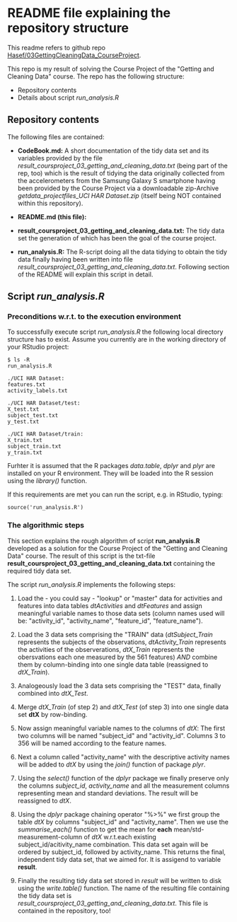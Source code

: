 # README file explaining the repository structure

This readme refers to github repo [Hasef/03GettingCleaningData\_CourseProject][1]. 

This repo is my result of solving the Course Project of the "Getting and Cleaning Data" course.
The repo has the following structure:

* Repository contents
* Details about script *run\_analysis.R*

## Repository contents
The following files are contained:

* **CodeBook.md:**
A short documentation of the tidy data set and its variables provided by the file *result\_coursproject\_03\_getting\_and\_cleaning\_data.txt* (being part of the rep, too) 
which is the result of tidying the data originally collected from the accelerometers from the Samsung Galaxy S smartphone
having been provided by the Course Project via a downloadable zip-Archive *getdata\_projectfiles\_UCI HAR Dataset.zip* (itself being NOT contained within this repository).

* **README.md (this file):**

* **result\_coursproject\_03\_getting\_and\_cleaning\_data.txt:**
The tidy data set the generation of which has been the goal of the course project.

* **run\_analysis.R:**
The R-script doing all the data tidying to obtain the tidy data finally having been written into file *result\_coursproject\_03\_getting\_and\_cleaning\_data.txt*.
Following section of the README will explain this script in detail.


## Script *run\_analysis.R*
### Preconditions w.r.t. to the execution environment
To successfully execute script *run\_analysis.R* the following local directory structure has to exist.
Assume you currently are in the working directory of your RStudio project:

    $ ls -R
    run_analysis.R
    
    ./UCI HAR Dataset:
    features.txt
    activity_labels.txt
    
    ./UCI HAR Dataset/test:
    X_test.txt  
    subject_test.txt  
    y_test.txt
    
    ./UCI HAR Dataset/train:
    X_train.txt  
    subject_train.txt  
    y_train.txt
    
Furhter it is assumed that the R packages *data.table*, *dplyr* and *plyr* are installed on your R environment.
They will be loaded into the R session using the *library()* function.

If this requirements are met you can run the script, e.g. in RStudio, typing:

    source('run_analysis.R')



### The algorithmic steps

This section explains the rough algorithm of script **run\_analysis.R** developed
as a solution for the Course Project of the "Getting and Cleaning Data" course. The result of this script is
the txt-file **result\_coursproject\_03\_getting\_and\_cleaning\_data.txt** containing the required tidy data set.

The script *run\_analysis.R* implements the following steps:

 1. Load the - you could say - "lookup" or "master" data for activities and features into data tables 
    *dtActivities* and *dtFeatures* and assign meaningful variable names to those data sets 
    (column names used will be:  "activity\_id", "activity\_name", "feature\_id", "feature\_name").
    
 2. Load the 3 data sets comprising the "TRAIN" data (*dtSubject\_Train* represents the subjects of the observations,
 *dtActivity\_Train* represents the activities of the observerations, *dtX\_Train* represents the obersvations each
 one measured by the 561 features) *AND* combine them by column-binding into one single data table (reassigned to *dtX\_Train*).
 
 3. Analogeously load the 3 data sets comprising the "TEST" data, finally combined into *dtX\_Test*.
 
 4. Merge *dtX\_Train* (of step 2) and *dtX\_Test* (of step 3) into one single data set **dtX** by row-binding.
 
 5. Now assign meaningful variable names to the columns of *dtX*: The first two columns will be 
 named "subject\_id" and "activity\_id". Columns 3 to 356 will be named according to the feature names.
 
 6. Next a column called "activity\_name" with the descriptive activity names will be added to *dtX* by using the *join()* function of package *plyr*.
 
 7. Using the *select()* function of the *dplyr* package we finally preserve only the columns *subject\_id*,
    *activity\_name* and all the measurement columns representing mean and standard deviations.
    The result will be reassigned to *dtX*.
    
 8. Using the *dplyr* package chaining operator "%>%" we first group the table *dtX* by columns "subject\_id" and "activity\_name".
 Then we use the *summarise\_each()* function to get the mean for **each** mean/std-measurement-column of *dtX* w.r.t.each existing
 subject\_id/acitivity\_name combination. This data set again will be ordered by subject\_id, followed by activity\_name.
 This returns the final, independent tidy data set, that we aimed for. It is assigend to variable **result**.
  
 9.  Finally the resulting tidy data set stored in *result* will be written to disk using the *write.table()* function.
 The name of the resulting file containing the tidy data set is *result\_coursproject\_03\_getting\_and\_cleaning\_data.txt*. This file is contained in the repository, too!
 
[1]: https://github.com/Hasef/03GettingCleaningData_CourseProject
